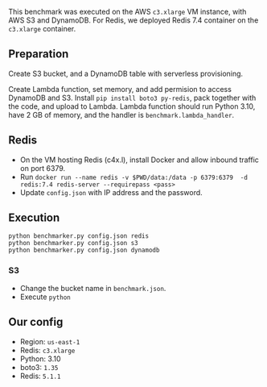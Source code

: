 
This benchmark was executed on the AWS `c3.xlarge` VM instance, with AWS S3 and DynamoDB. For Redis, we deployed
Redis 7.4 container on the `c3.xlarge` container.

## Preparation

Create S3 bucket, and a DynamoDB table with serverless provisioning.

Create Lambda function, set memory, and add permision to access DynamoDB and S3.
Install `pip install boto3 py-redis`, pack together with the code, and upload to Lambda.
Lambda function should run Python 3.10, have 2 GB of memory, and the handler is `benchmark.lambda_handler`.

## Redis

* On the VM hosting Redis (c4x.l), install Docker and allow inbound traffic on port 6379.
* Run `docker run --name redis -v $PWD/data:/data -p 6379:6379  -d redis:7.4 redis-server --requirepass <pass>`
* Update `config.json` with IP address and the password.

## Execution

```
python benchmarker.py config.json redis
python benchmarker.py config.json s3
python benchmarker.py config.json dynamodb
```

### S3

* Change the bucket name in `benchmark.json`.
* Execute `python `

## Our config

* Region: `us-east-1`
* Redis: `c3.xlarge` 
* Python: 3.10
* boto3: `1.35`
* Redis: `5.1.1`


